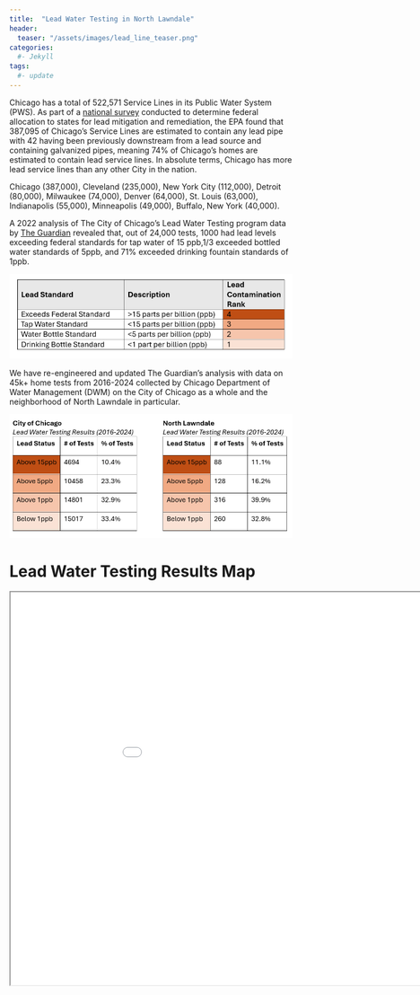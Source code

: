 ```yaml
---
title:  "Lead Water Testing in North Lawndale"
header:
  teaser: "/assets/images/lead_line_teaser.png"
categories: 
  #- Jekyll
tags:
  #- update
---
```

Chicago has a total of 522,571 Service Lines in its Public Water System (PWS). As part of a <a href="https://www.nrdc.org/resources/lead-pipes-are-widespread-and-used-every-state">national survey</a> conducted to determine federal allocation to states for lead mitigation and remediation, the EPA found that 387,095 of Chicago’s Service Lines are estimated to contain any lead pipe with 42 having been previously downstream from a lead source and containing galvanized pipes, meaning 74% of Chicago’s homes are estimated to contain lead service lines.
In absolute terms, Chicago has more lead service lines than any other City in the nation.

Chicago (387,000), Cleveland (235,000), New York City (112,000), Detroit (80,000), Milwaukee (74,000), Denver (64,000), St. Louis (63,000), Indianapolis (55,000), Minneapolis (49,000), Buffalo, New York (40,000).  

A 2022 analysis of The City of Chicago’s Lead Water Testing program data by <a href="https://www.theguardian.com/us-news/2022/sep/21/lead-contamination-chicago-tap-water-revealed#:~:text=The%20Guardian's%20analysis%20found%20that,of%20Little%20Village%20in%20August">The Guardian</a> revealed that, out of 24,000 tests, 1000 had lead levels exceeding federal standards for tap water of 15 ppb,1/3 exceeded bottled water standards of 5ppb, and 71% exceeded drinking fountain standards of 1ppb.

<img alt="Lead Testing Levels" src="/assets/images/lead_level_definitions.png" />

We have re-engineered and updated The Guardian’s analysis with data on 45k+ home tests from 2016-2024 collected by Chicago Department of Water Management (DWM) on the City of Chicago as a whole and the neighborhood of North Lawndale in particular.

<img alt="Chicago and North Lawndale Lead Testing Levels" src="/assets/images/chicago_nl_lead_comp.png" />

# Lead Water Testing Results Map

<iframe src="/assets/maps/nl_home_lead_water_tests.html" height="700" width="1000"></iframe>

